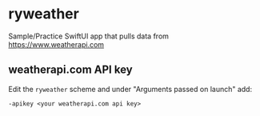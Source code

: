 # ryweather
Sample/Practice SwiftUI app that pulls data from https://www.weatherapi.com

## weatherapi.com API key
Edit the `ryweather` scheme and under "Arguments passed on launch" add:

`-apikey <your weatherapi.com api key>`
